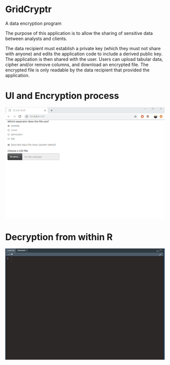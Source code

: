 # GridCryptr
A data encryption program

The purpose of this application is to allow the sharing of sensitive data between analysts and clients.

The data recipient must establish a private key (which they must not share with anyone) and edits the application code to include a derived public key. The application is then shared with the user. Users can upload tabular data, cipher and/or remove columns, and download an encrypted file.  The encrypted file is only readable by the data recipient that provided the application.

# UI and Encryption process
![](encrypting.gif)

# Decryption from within R
![](decrypting.gif)